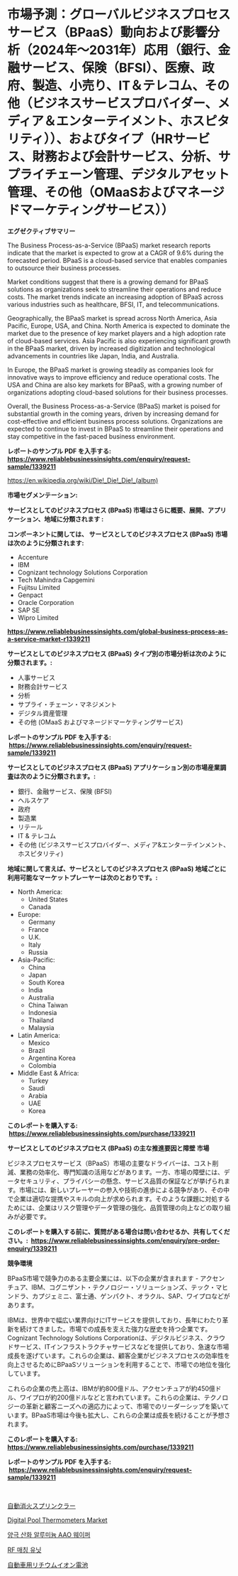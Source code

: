 <p><h1>市場予測：グローバルビジネスプロセスサービス（BPaaS）動向および影響分析（2024年〜2031年）応用（銀行、金融サービス、保険（BFSI）、医療、政府、製造、小売り、IT＆テレコム、その他（ビジネスサービスプロバイダー、メディア＆エンターテイメント、ホスピタリティ））、およびタイプ（HRサービス、財務および会計サービス、分析、サプライチェーン管理、デジタルアセット管理、その他（OMaaSおよびマネージドマーケティングサービス））</h1></p><p><strong>エグゼクティブサマリー</strong></p>
<p><p>The Business Process-as-a-Service (BPaaS) market research reports indicate that the market is expected to grow at a CAGR of 9.6% during the forecasted period. BPaaS is a cloud-based service that enables companies to outsource their business processes. </p><p>Market conditions suggest that there is a growing demand for BPaaS solutions as organizations seek to streamline their operations and reduce costs. The market trends indicate an increasing adoption of BPaaS across various industries such as healthcare, BFSI, IT, and telecommunications. </p><p>Geographically, the BPaaS market is spread across North America, Asia Pacific, Europe, USA, and China. North America is expected to dominate the market due to the presence of key market players and a high adoption rate of cloud-based services. Asia Pacific is also experiencing significant growth in the BPaaS market, driven by increased digitization and technological advancements in countries like Japan, India, and Australia. </p><p>In Europe, the BPaaS market is growing steadily as companies look for innovative ways to improve efficiency and reduce operational costs. The USA and China are also key markets for BPaaS, with a growing number of organizations adopting cloud-based solutions for their business processes. </p><p>Overall, the Business Process-as-a-Service (BPaaS) market is poised for substantial growth in the coming years, driven by increasing demand for cost-effective and efficient business process solutions. Organizations are expected to continue to invest in BPaaS to streamline their operations and stay competitive in the fast-paced business environment.</p></p>
<p><strong>レポートのサンプル PDF を入手する: <a href="https://www.reliablebusinessinsights.com/enquiry/request-sample/1339211">https://www.reliablebusinessinsights.com/enquiry/request-sample/1339211</a></strong></p>
<p><a href="https://en.wikipedia.org/wiki/Die!_Die!_Die!_(album)">https://en.wikipedia.org/wiki/Die!_Die!_Die!_(album)</a></p>
<p><strong>市場セグメンテーション:</strong></p>
<p><strong> サービスとしてのビジネスプロセス (BPaaS) 市場はさらに概要、展開、アプリケーション、地域に分類されます :</strong></p>
<p><strong>コンポーネントに関しては、 サービスとしてのビジネスプロセス (BPaaS) 市場は次のように分類されます: &nbsp;</strong></p>
<p><ul><li>Accenture</li><li>IBM</li><li>Cognizant technology Solutions Corporation</li><li>Tech Mahindra Capgemini</li><li>Fujitsu Limited</li><li>Genpact</li><li>Oracle Corporation</li><li>SAP SE</li><li>Wipro Limited</li></ul></p>
<p><strong><a href="https://www.reliablebusinessinsights.com/global-business-process-as-a-service-market-r1339211">https://www.reliablebusinessinsights.com/global-business-process-as-a-service-market-r1339211</a></strong></p>
<p><strong> サービスとしてのビジネスプロセス (BPaaS) タイプ別の市場分析は次のように分類されます。:</strong></p>
<p><ul><li>人事サービス</li><li>財務会計サービス</li><li>分析</li><li>サプライ・チェーン・マネジメント</li><li>デジタル資産管理</li><li>その他 (OMaaS およびマネージドマーケティングサービス)</li></ul></p>
<p><strong>レポートのサンプル PDF を入手する: &nbsp;<a href="https://www.reliablebusinessinsights.com/enquiry/request-sample/1339211">https://www.reliablebusinessinsights.com/enquiry/request-sample/1339211</a></strong></p>
<p><strong> サービスとしてのビジネスプロセス (BPaaS) アプリケーション別の市場産業調査は次のように分類されます。:</strong></p>
<p><ul><li>銀行、金融サービス、保険 (BFSI)</li><li>ヘルスケア</li><li>政府</li><li>製造業</li><li>リテール</li><li>IT & テレコム</li><li>その他 (ビジネスサービスプロバイダー、メディア&エンターテインメント、ホスピタリティ)</li></ul></p>
<p><strong>地域に関して言えば、サービスとしてのビジネスプロセス (BPaaS) 地域ごとに利用可能なマーケットプレーヤーは次のとおりです。:</strong></p>
<p><ul>
    <li>
        North America:
        <ul>
            <li>United States</li>
            <li>Canada</li>
        </ul>
    </li>
    <li>
        Europe:
        <ul>
            <li>Germany</li>
            <li>France</li>
            <li>U.K.</li>
            <li>Italy</li>
            <li>Russia</li>
        </ul>
    </li>
    <li>
        Asia-Pacific:
        <ul>
            <li>China</li>
            <li>Japan</li>
            <li>South Korea</li>
            <li>India</li>
            <li>Australia</li>
            <li>China Taiwan</li>
            <li>Indonesia</li>
            <li>Thailand</li>
            <li>Malaysia</li>
        </ul>
    </li>
    <li>
        Latin America:
        <ul>
            <li>Mexico</li>
            <li>Brazil</li>
            <li>Argentina Korea</li>
            <li>Colombia</li>
        </ul>
    </li>
    <li>
        Middle East & Africa:
        <ul>
            <li>Turkey</li>
            <li>Saudi</li>
            <li>Arabia</li>
            <li>UAE</li>
            <li>Korea</li>
        </ul>
    </li>
    </ul></p>
<p><strong>このレポートを購入する: &nbsp;<a href="https://www.reliablebusinessinsights.com/purchase/1339211">https://www.reliablebusinessinsights.com/purchase/1339211</a></strong></p>
<p><strong>サービスとしてのビジネスプロセス (BPaaS) の主な推進要因と障壁 市場</strong></p>
<p><p>ビジネスプロセスサービス（BPaaS）市場の主要なドライバーは、コスト削減、業務の効率化、専門知識の活用などがあります。一方、市場の障壁には、データセキュリティ、プライバシーの懸念、サービス品質の保証などが挙げられます。市場には、新しいプレーヤーの参入や技術の進歩による競争があり、その中で企業は適切な提携やスキルの向上が求められます。そのような課題に対処するためには、企業はリスク管理やデータ管理の強化、品質管理の向上などの取り組みが必要です。</p></p>
<p><strong>このレポートを購入する前に、質問がある場合は問い合わせるか、共有してください。:&nbsp; <a href="https://www.reliablebusinessinsights.com/enquiry/pre-order-enquiry/1339211">https://www.reliablebusinessinsights.com/enquiry/pre-order-enquiry/1339211</a></strong></p>
<p><strong>競争環境</strong></p>
<p><p>BPaaS市場で競争力のある主要企業には、以下の企業が含まれます - アクセンチュア、IBM、コグニザント・テクノロジー・ソリューションズ、テック・マヒンドラ、カプジェミニ、富士通、ゲンパクト、オラクル、SAP、ワイプロなどがあります。</p><p>IBMは、世界中で幅広い業界向けにITサービスを提供しており、長年にわたり革新を続けてきました。市場での成長を支えた強力な歴史を持つ企業です。Cognizant Technology Solutions Corporationは、デジタルビジネス、クラウドサービス、ITインフラストラクチャサービスなどを提供しており、急速な市場成長を遂げています。これらの企業は、顧客企業がビジネスプロセスの効率性を向上させるためにBPaaSソリューションを利用することで、市場での地位を強化しています。</p><p>これらの企業の売上高は、IBMが約800億ドル、アクセンチュアが約450億ドル、ワイプロが約200億ドルなどと言われています。これらの企業は、テクノロジーの革新と顧客ニーズへの適応力によって、市場でのリーダーシップを築いています。BPaaS市場は今後も拡大し、これらの企業は成長を続けることが予想されます。</p></p>
<p><strong>このレポートを購入する: &nbsp; <a href="https://www.reliablebusinessinsights.com/purchase/1339211">https://www.reliablebusinessinsights.com/purchase/1339211</a></strong></p>
<p><strong>レポートのサンプル PDF を入手する: &nbsp;<a href="https://www.reliablebusinessinsights.com/enquiry/request-sample/1339211">https://www.reliablebusinessinsights.com/enquiry/request-sample/1339211</a></strong><strong></strong></p>
<p>&nbsp;</p>
<p><p><a href="https://github.com/RudyBoyer2017/Market-Research-Report-List-2/blob/main/7982678164693.md">自動消火スプリンクラー</a></p><p><a href="https://github.com/alexcrou8/Market-Research-Report-List-1/blob/main/digital-pool-thermometers-market.md">Digital Pool Thermometers Market</a></p><p><a href="https://github.com/Hubertstyenger6685/Market-Research-Report-List-2/blob/main/3221769177678.md">양극 산화 알루미늄 AAO 웨이퍼</a></p><p><a href="https://github.com/hxzi07639916/Market-Research-Report-List-2/blob/main/4145159177677.md">RF 매칭 유닛</a></p><p><a href="https://github.com/MosesSpinka1914/Market-Research-Report-List-2/blob/main/9431488164692.md">自動車用リチウムイオン電池</a></p></p>